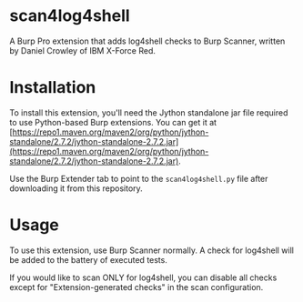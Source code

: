 # scan4log4shell
A Burp Pro extension that adds log4shell checks to Burp Scanner, written by Daniel Crowley of IBM X-Force Red.

# Installation
To install this extension, you'll need the Jython standalone jar file required to use Python-based Burp extensions. You can get it at [https://repo1.maven.org/maven2/org/python/jython-standalone/2.7.2/jython-standalone-2.7.2.jar](https://repo1.maven.org/maven2/org/python/jython-standalone/2.7.2/jython-standalone-2.7.2.jar).

Use the Burp Extender tab to point to the `scan4log4shell.py` file after downloading it from this repository.

# Usage
To use this extension, use Burp Scanner normally. A check for log4shell will be added to the battery of executed tests.

If you would like to scan ONLY for log4shell, you can disable all checks except for "Extension-generated checks" in the scan configuration.
